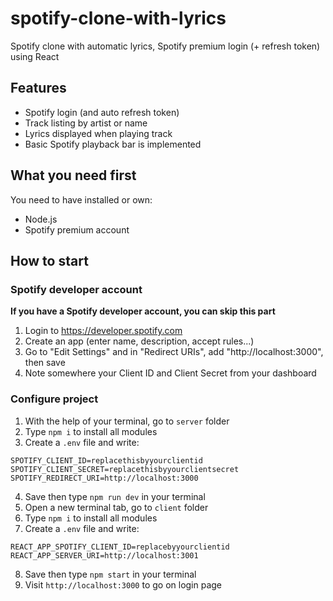 # spotify-clone-with-lyrics
Spotify clone with automatic lyrics, Spotify premium login (+ refresh token) using React

## Features
* Spotify login (and auto refresh token)
* Track listing by artist or name
* Lyrics displayed when playing track
* Basic Spotify playback bar is implemented

## What you need first
You need to have installed or own:
* Node.js
* Spotify premium account

## How to start
### Spotify developer account
**If you have a Spotify developer account, you can skip this part**
1. Login to https://developer.spotify.com
2. Create an app (enter name, description, accept rules...)
3. Go to "Edit Settings" and in "Redirect URIs", add "http://localhost:3000", then save
4. Note somewhere your Client ID and Client Secret from your dashboard

### Configure project
1. With the help of your terminal, go to `server` folder
2. Type `npm i` to install all modules
3. Create a `.env` file and write:
```
SPOTIFY_CLIENT_ID=replacethisbyyourclientid
SPOTIFY_CLIENT_SECRET=replacethisbyyourclientsecret
SPOTIFY_REDIRECT_URI=http://localhost:3000
```
4. Save then type `npm run dev` in your terminal
5. Open a new terminal tab, go to `client` folder
6. Type `npm i` to install all modules
7. Create a `.env` file and write:
```
REACT_APP_SPOTIFY_CLIENT_ID=replacebyyourclientid
REACT_APP_SERVER_URI=http://localhost:3001
```
8. Save then type `npm start` in your terminal
9. Visit `http://localhost:3000` to go on login page
